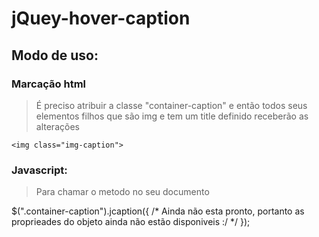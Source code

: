 jQuey-hover-caption
===================

Modo de uso:
------------

### Marcação html

> É preciso atribuir a classe "container-caption" e então todos seus elementos filhos que são img e tem um 
  title definido receberão as alterações

> <section class="container-caption"> 
    <img class="img-caption">
  </section>

### Javascript:
> Para chamar o metodo no seu documento
  
  $(".container-caption").jcaption({
    /* Ainda não esta pronto, portanto as proprieades do objeto ainda não estão disponiveis :/ */
  });
